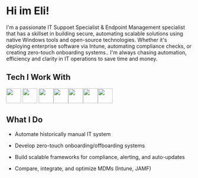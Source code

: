 # Hi im Eli!

I'm a passionate IT Suppoet Specialist & Endpoint Management specialist that has a skillset in building secure, automating scalable solutions using native Windows tools and open-source technologies. Whether it's deploying enterprise software via Intune, automating compliance checks, or creating zero-touch onboarding systems.. I'm always chasing automation, efficiency and clarity in IT operations to save time and money.

## Tech I Work With

<img src="https://cdn.jsdelivr.net/gh/devicons/devicon/icons/powershell/powershell-original.svg" width="40"/> <img src="https://cdn.jsdelivr.net/gh/devicons/devicon/icons/windows8/windows8-original.svg" width="40"/>  <img src="https://cdn.jsdelivr.net/gh/devicons/devicon/icons/linux/linux-original.svg" width="40"/><img src="https://cdn.jsdelivr.net/gh/devicons/devicon/icons/python/python-original.svg" width="40"/><img src="https://cdn.jsdelivr.net/gh/devicons/devicon/icons/bash/bash-original.svg" width="40"/><img src="https://cdn.jsdelivr.net/gh/devicons/devicon/icons/azure/azure-original.svg" width="40"/><img src="https://cdn.jsdelivr.net/gh/devicons/devicon/icons/git/git-original.svg" width="40"/>

## What I Do

- Automate historically manual IT system

- Develop zero-touch onboarding/offboarding systems

- Build scalable frameworks for compliance, alerting, and auto-updates

- Compare, integrate, and optimize MDMs (Intune, JAMF)




